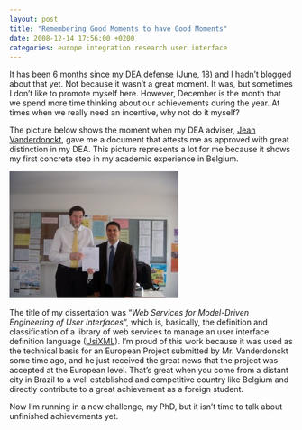 ```yaml
---
layout: post
title: "Remembering Good Moments to have Good Moments"
date: 2008-12-14 17:56:00 +0200
categories: europe integration research user interface
---
```


It has been 6 months since my DEA defense (June, 18) and I hadn’t blogged about that yet. Not because it wasn’t a great moment. It was, but sometimes I don’t like to promote myself here. However, December is the month that we spend more time thinking about our achievements during the year. At times when we really need an incentive, why not do it myself?

The picture below shows the moment when my DEA adviser, <a href="http://www.isys.ucl.ac.be/bchi/members/jva/">Jean Vanderdonckt</a>, gave me a document that attests me as approved with great distinction in my DEA. This picture represents a lot for me because it shows my first concrete step in my academic experience in Belgium.

<a href="http://69.89.31.239/~hildeber/wp-content/uploads/2008/12/DSCN2239.jpg">![DSCN2239-300x225.jpg](/images/posts/DSCN2239-300x225.jpg)</a>

The title of my dissertation was “<span style="font-style: italic;">Web Services for Model-Driven Engineering of User Interfaces</span>“, which is, basically, the definition and classification of a library of web services to manage an user interface definition language (<a href="http://www.usixml.org/">UsiXML</a>). I’m proud of this work because it was used as the technical basis for an European Project submitted by Mr. Vanderdonckt some time ago, and he just received the great news that the project was accepted at the European level. That’s great when you come from a distant city in Brazil to a well established and competitive country like Belgium and  directly contribute to a great achievement as a foreign student.

Now I’m running in a new challenge, my PhD, but it isn’t time to talk about unfinished achievements yet.
